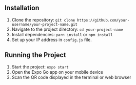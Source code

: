 ## Installation

1. Clone the repository: `git clone https://github.com/your-username/your-project-name.git`
2. Navigate to the project directory: `cd your-project-name`
3. Install dependencies: `yarn install` or `npm install`
4. Set up your IP address in `config.js` file.

## Running the Project

1. Start the project: `expo start`
2. Open the Expo Go app on your mobile device
3. Scan the QR code displayed in the terminal or web browser



